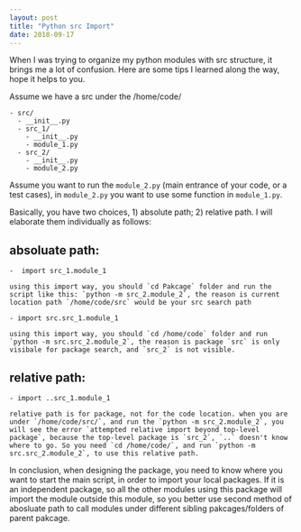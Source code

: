 ```yaml
---
layout: post
title: "Python src Import"
date: 2018-09-17
---
```


When I was trying to organize my python modules with src structure, it brings me a lot of confusion. Here are some tips I learned along the way, hope it helps to you.

Assume we have a src under the /home/code/
```
- src/
  - __init__.py
  - src_1/
    - __init__.py
    - module_1.py
  - src_2/
    - __init__.py
    - module_2.py
```
Assume you want to run the `module_2.py` (main entrance of your code, or a test cases), in `module_2.py` you want to use some function in `module_1.py`. 

Basically, you have two choices, 1) absolute path; 2) relative path. I will elaborate them individually as follows:

## absoluate path:
    -  import src_1.module_1
    
    using this import way, you should `cd Pakcage` folder and run the script like this: `python -m src_2.module_2`, the reason is current location path `/home/code/src` would be your src search path

    - import src.src_1.module_1
    
    using this import way, you should `cd /home/code` folder and run `python -m src.src_2.module_2`, the reason is package `src` is only visibale for package search, and `src_2` is not visible. 

## relative path:
    - import ..src_1.module_1

    relative path is for package, not for the code location. when you are under `/home/code/src/`, and run the `python -m src_2.module_2`, you will see the error `attempted relative import beyond top-level package`, because the top-level package is `src_2`, `..` doesn't know where to go. So you need `cd /home/code/`, and run `python -m src.src_2.module_2`, to use this relative path. 

In conclusion, when designing the package, you need to know where you want to start the main script, in order to import your local packages. If it is an independent package, so all the other modules using this package will import the module outside this module, so you better use second method of abosluate path to call modules under different sibling pakcages/folders of parent pakcage. 
  